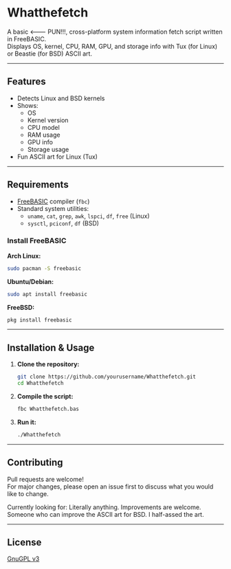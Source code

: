 # Whatthefetch

A basic <--- PUN!!!, cross-platform system information fetch script written in FreeBASIC.  
Displays OS, kernel, CPU, RAM, GPU, and storage info with Tux (for Linux) or Beastie (for BSD) ASCII art.

---

## Features

- Detects Linux and BSD kernels
- Shows:
  - OS
  - Kernel version
  - CPU model
  - RAM usage
  - GPU info
  - Storage usage
- Fun ASCII art for Linux (Tux)

---

## Requirements

- [FreeBASIC](https://www.freebasic.net/) compiler (`fbc`)
- Standard system utilities:
  - `uname`, `cat`, `grep`, `awk`, `lspci`, `df`, `free` (Linux)
  - `sysctl`, `pciconf`, `df` (BSD)

### Install FreeBASIC

**Arch Linux:**
```bash
sudo pacman -S freebasic
```

**Ubuntu/Debian:**
```bash
sudo apt install freebasic
```

**FreeBSD:**
```bash
pkg install freebasic
```

---

## Installation & Usage

1. **Clone the repository:**
    ```bash
    git clone https://github.com/yourusername/Whatthefetch.git
    cd Whatthefetch
    ```

2. **Compile the script:**
    ```bash
    fbc Whatthefetch.bas
    ```

3. **Run it:**
    ```bash
    ./Whatthefetch
    ```

---

## Contributing

Pull requests are welcome!  
For major changes, please open an issue first to discuss what you would like to change.

Currently looking for:
Literally anything. Improvements are welcome.
Someone who can improve the ASCII art for BSD. I half-assed the art.

---

## License

[GnuGPL v3](LICENSE)
